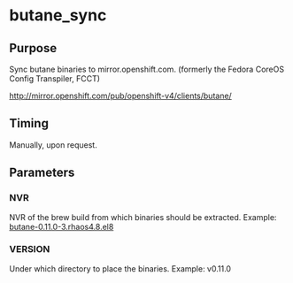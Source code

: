 # butane_sync

## Purpose

Sync butane binaries to mirror.openshift.com.
(formerly the Fedora CoreOS Config Transpiler, FCCT)

<http://mirror.openshift.com/pub/openshift-v4/clients/butane/>

## Timing

Manually, upon request.

## Parameters

### NVR

NVR of the brew build from which binaries should be extracted.
Example: [butane-0.11.0-3.rhaos4.8.el8][]

### VERSION

Under which directory to place the binaries.
Example: v0.11.0

[butane-0.11.0-3.rhaos4.8.el8]: https://brewweb.engineering.redhat.com/brew/buildinfo?buildID=1592689]
